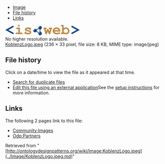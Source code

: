 * [Image](../Image/KoblenzLogo.jpeg.md#file)
* [File history](../Image/KoblenzLogo.jpeg.md#filehistory)
* [Links](../Image/KoblenzLogo.jpeg.md#filelinks)

[![Image:KoblenzLogo.jpeg](../images/5/50/KoblenzLogo.jpeg)](../images/5/50/KoblenzLogo.jpeg)  
No higher resolution available.  
[KoblenzLogo.jpeg](../images/5/50/KoblenzLogo.jpeg)‎ (236 × 33 pixel, file size: 8 KB, MIME type: image/jpeg)

## File history

Click on a date/time to view the file as it appeared at that time.



  
* [Search for duplicate files](http://ontologydesignpatterns.org/wiki/Special:FileDuplicateSearch/KoblenzLogo.jpeg "Special:FileDuplicateSearch/KoblenzLogo.jpeg")
* [Edit this file using an external application](http://ontologydesignpatterns.org/wiki/index.php?title=Image:KoblenzLogo.jpeg&action=edit&externaledit=true&mode=file "Image:KoblenzLogo.jpeg")See the [setup instructions](http://www.mediawiki.org/wiki/Manual:External_editors "http://www.mediawiki.org/wiki/Manual:External_editors") for more information.

## Links



The following 2 pages link to this file:


* [Community:Images](../Community/Images.md "Community:Images")
* [Odp:Partners](../Odp/Partners.md "Odp:Partners")


Retrieved from "[http://ontologydesignpatterns.org/wiki/Image:KoblenzLogo.jpeg](../Image/KoblenzLogo.jpeg.md)"